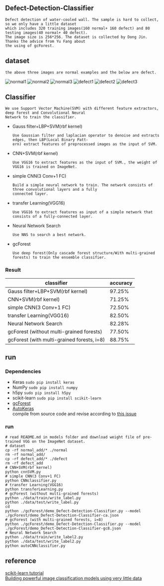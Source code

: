 ## Defect-Detection-Classifier
    Defect detection of water-cooled wall. The sample is hard to collect, so we only have a little dataset 
    which includes 320 training images(160 normal+ 160 defect) and 80 testing images(40 normal+ 40 defect). 
    The image size is 256*256. The dataset is collected by Dong Jin. Thanks the advice from Yu Fang about 
    the using of gcForest.
## dataset 
    the above three images are normal examples and the below are defect.
![normal1](https://github.com/marooncn/Defect-Detection-Classifier/blob/master/data/train/normal/2.jpg)
![normal2](https://github.com/marooncn/Defect-Detection-Classifier/blob/master/data/train/normal/3.jpg)
![normal3](https://github.com/marooncn/Defect-Detection-Classifier/blob/master/data/train/normal/4.jpg)
![defect1](https://github.com/marooncn/Defect-Detection-Classifier/blob/master/data/train/defect/2.jpg)
![defect2](https://github.com/marooncn/Defect-Detection-Classifier/blob/master/data/train/defect/3.jpg)
![defect3](https://github.com/marooncn/Defect-Detection-Classifier/blob/master/data/train/defect/4.jpg)
## Classifier
    We use Support Vector Machine(SVM) with different feature extractors, deep forest and Convolutional Neural 
    Network to train the classifier.
* Gauss filter+LBP+SVM(rbf kernel)

      Use Gaussian filter and laplacian operator to denoise and extracts edges, then LBP(Local Binary Patt-
      ern) extract features of preprocessed images as the input of SVM.
* CNN+SVM(rbf kernel)
      
      Use VGG16 to extract features as the input of SVM., the weight of VGG16 is trained on ImageNet.
* simple CNN(3 Conv+1 FC)

      Build a simple neural network to train. The network consists of three convolutional layers and a fully
      connected layer.
* transfer Learning(VGG16)
    
      Use VGG16 to extract features as input of a simple network that consists of a fully-connected layer.
* Neural Network Search
    
      Use NNS to search a best network.
* gcForest
    
      Use deep forest(Only cascade forest structure/With multi-grained forests) to train the ensemble classifier. 
### Result
 
|                classifier                  |   accuracy   | 
|--------------------------------------------|--------------|
|      Gauss filter+LBP+SVM(rbf kernel)      |    97.25%    | 
|            CNN+SVM(rbf kernel)             |    71.25%    | 
|          simple CNN(3 Conv+1 FC)           |    72.50%    | 
|         transfer Learning(VGG16)           |    82.50%    |
|          Neural Network Search             |    82.28%    |
|  gcForest (without multi-grained forests)  |    77.50%    |
| gcForest (with multi-grained forests, i=8) |    88.75%    |

## run
### Dependencies ###
* Keras `sudo pip install keras`
* NumPy `sudo pip install numpy`
* h5py `sudo pip install h5py`
* scikit-learn `sudo pip install scikit-learn`
* [gcForest](https://github.com/kingfengji/gcForest)
* [AutoKeras](https://github.com/jhfjhfj1/autokeras) <br>
compile from source code and revise according to [this issue](https://github.com/jhfjhfj1/autokeras/issues/144)
### run ###
~~~
# read README.md in models folder and download weight file of pre-trained VGG on the ImageNet dataset.
# dataset
cp -rf normal_add/* ./normal
rm -rf normal_add/
cp -rf defect_add/* ./defect
rm -rf defect_add
# CNN+SVM(rbf kernel)
python cnnSVM.py
# simple CNN(3 Conv+1 FC)
python CNNclassifier.py
# transfer Learning(VGG16)
python transferLearning.py
# gcForest (without multi-grained forests) 
python ./data/train/write_label.py
python ./data/test/write_label.py
cd 
python ./gcForest/demo_Defect-Detection-Classifier.py --model ./gcForest/demo_Defect-Detection-Classifier-ca.json
# gcForest (with multi-grained forests, i=8) 
python ./gcForest/demo_Defect-Detection-Classifier.py --model ./gcForest/demo_Defect-Detection-Classifier-gc8.json
# Neural Network Search
python ./data/train/write_label2.py
python ./data/test/write_label2.py
python autoCNNclassifier.py
~~~
## reference
[scikit-learn tutorial](http://scikit-learn.org/dev/modules/generated/sklearn.svm.SVC.html) </br>
[Building powerful image classification models using very little data](https://blog.keras.io/building-powerful-image-classification-models-using-very-little-data.html)
